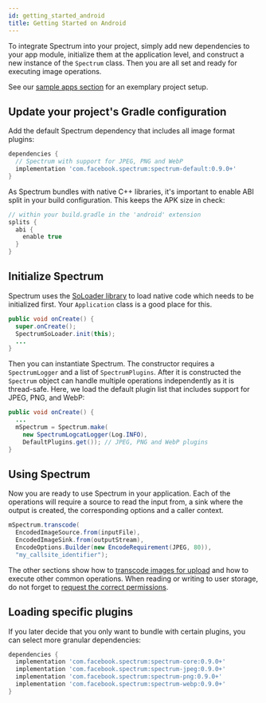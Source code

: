 ```yaml
---
id: getting_started_android
title: Getting Started on Android
---
```


To integrate Spectrum into your project, simply add new dependencies to your app module, initialize them at the application level, and construct a new instance of the `Spectrum` class. Then you are all set and ready for executing image operations.

See our [sample apps section](sample_apps.md) for an exemplary project setup.

## Update your project's Gradle configuration

Add the default Spectrum dependency that includes all image format plugins:

```groovy
dependencies {
  // Spectrum with support for JPEG, PNG and WebP
  implementation 'com.facebook.spectrum:spectrum-default:0.9.0+'
}
```

As Spectrum bundles with native C++ libraries, it's important to enable ABI split in your build configuration. This keeps the APK size in check:

```groovy
// within your build.gradle in the 'android' extension
splits {
  abi {
    enable true
  }
}
```

## Initialize Spectrum

Spectrum uses the [SoLoader library](https://github.com/facebook/SoLoader) to load native code which needs to be initialized first. Your `Application` class is a good place for this.

```java
public void onCreate() {
  super.onCreate();
  SpectrumSoLoader.init(this);
  ...
}
```

Then you can instantiate Spectrum. The constructor requires a `SpectrumLogger` and a list of `SpectrumPlugins`. After it is constructed the `Spectrum` object can handle multiple operations independently as it is thread-safe. Here, we load the default plugin list that includes support for JPEG, PNG, and WebP:

```java
public void onCreate() {
  ...
  mSpectrum = Spectrum.make(
    new SpectrumLogcatLogger(Log.INFO),
    DefaultPlugins.get()); // JPEG, PNG and WebP plugins
}
```

## Using Spectrum

Now you are ready to use Spectrum in your application. Each of the operations will require a source to read the input from, a sink where the output is created, the corresponding options and a caller context.

```java
mSpectrum.transcode(
  EncodedImageSource.from(inputFile),
  EncodedImageSink.from(outputStream),
  EncodeOptions.Builder(new EncodeRequirement(JPEG, 80)),
  "my_callsite_identifier");
```

The other sections show how to [transcode images for upload](transcoding_images_for_upload) and how to execute other common operations. When reading or writing to user storage, do not forget to [request the correct permissions](https://developer.android.com/training/data-storage/files#ExternalStoragePermissions).

## Loading specific plugins

If you later decide that you only want to bundle with certain plugins, you can select more granular dependencies:

```groovy
dependencies {
  implementation 'com.facebook.spectrum:spectrum-core:0.9.0+'
  implementation 'com.facebook.spectrum:spectrum-jpeg:0.9.0+'
  implementation 'com.facebook.spectrum:spectrum-png:0.9.0+'
  implementation 'com.facebook.spectrum:spectrum-webp:0.9.0+'
}
```
